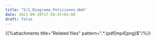 ```yaml
---
title: "5/1_Diagrama_Peticiones_Web"
date: 2021-09-28T17:56:47+02:00
draft: false
---
```


{{%attachments title="Related files" pattern=".*\.(pdf|mp4|png)$"/%}}
